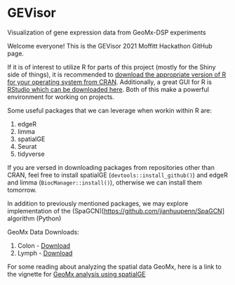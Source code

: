 # GEVisor
Visualization of gene expression data from GeoMx-DSP experiments

Welcome everyone! This is the GEVisor 2021 Moffitt Hackathon GitHub page.

If it is of interest to utilize R for parts of this project (mostly for the Shiny side of things), it is recommended to [download the appropriate version of R for your operating system from CRAN](https://www.google.com/url?sa=t&rct=j&q=&esrc=s&source=web&cd=&cad=rja&uact=8&ved=2ahUKEwjOipHdmtX0AhWTSDABHe2EBvYQFnoECAoQAQ&url=https%3A%2F%2Fcran.r-project.org%2F&usg=AOvVaw0pGNScRjIdSkNXK6Ky1j_m). Additionally, a great GUI for R is [RStudio which can be downloaded here](https://www.google.com/url?sa=t&rct=j&q=&esrc=s&source=web&cd=&cad=rja&uact=8&ved=2ahUKEwjl8N-Im9X0AhVWQjABHfWWCGMQFnoECAwQAQ&url=https%3A%2F%2Fwww.rstudio.com%2F&usg=AOvVaw1bt9MYkG-ySe7hgo9R8XTb). Both of this make a powerful environment for working on projects.

Some useful packages that we can leverage when workin within R are:
1. edgeR
2. limma
3. spatialGE
4. Seurat
5. tidyverse

If you are versed in downloading packages from repositories other than CRAN, feel free to install spatialGE (`devtools::install_github()`) and edgeR and limma (`BiocManager::install()`), otherwise we can install them tomorrow.

In addition to previously mentioned packages, we may explore implementation of the (SpaGCN)[https://github.com/jianhuupenn/SpaGCN] algorithm (Python) 

GeoMx Data Downloads:
1. Colon - [Download](https://external-soa-downloads-p-1.s3.us-west-2.amazonaws.com/hu_colon_count_results.tar.gz)
2. Lymph - [Download](https://external-soa-downloads-p-1.s3.us-west-2.amazonaws.com/hu_lymph_node_count_results.tar.gz)

For some reading about analyzing the spatial data GeoMx, here is a link to the vignette for [GeoMx analysis using spatialGE](https://fridleylab.github.io/spatialGE/articles/read_GeoMx_output.html)
